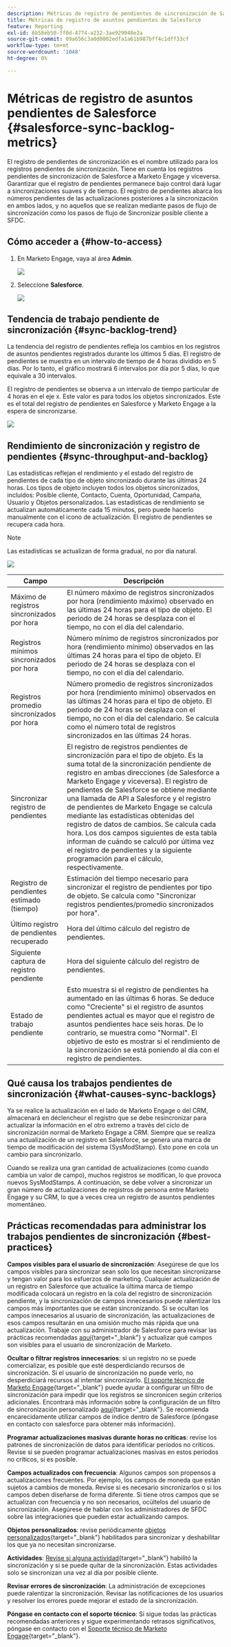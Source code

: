 ```yaml
---
description: Métricas de registro de pendientes de sincronización de Salesforce - Documentos de Marketo - Documentación del producto
title: Métricas de registro de asuntos pendientes de Salesforce
feature: Reporting
exl-id: 6b58eb50-ff0d-4774-a232-3ae929948e2a
source-git-commit: 09a656c3a0d0002edfa1a61b987bff4c1dff33cf
workflow-type: tm+mt
source-wordcount: '1048'
ht-degree: 0%

---
```


# Métricas de registro de asuntos pendientes de Salesforce  {#salesforce-sync-backlog-metrics}

El registro de pendientes de sincronización es el nombre utilizado para los registros pendientes de sincronización. Tiene en cuenta los registros pendientes de sincronización de Salesforce a Marketo Engage y viceversa. Garantizar que el registro de pendientes permanece bajo control dará lugar a sincronizaciones suaves y de tiempo. El registro de pendientes abarca los números pendientes de las actualizaciones posteriores a la sincronización en ambos lados, y no aquellos que se realizan mediante pasos de flujo de sincronización como los pasos de flujo de Sincronizar posible cliente a SFDC.

## Cómo acceder a {#how-to-access}

1. En Marketo Engage, vaya al área **Admin**.

   ![](assets/salesforce-sync-backlog-metrics-1.png)

1. Seleccione **Salesforce**.

   ![](assets/salesforce-sync-backlog-metrics-2.png)

## Tendencia de trabajo pendiente de sincronización {#sync-backlog-trend}

La tendencia del registro de pendientes refleja los cambios en los registros de asuntos pendientes registrados durante los últimos 5 días. El registro de pendientes se muestra en un intervalo de tiempo de 4 horas dividido en 5 días. Por lo tanto, el gráfico mostrará 6 intervalos por día por 5 días, lo que equivale a 30 intervalos.

El registro de pendientes se observa a un intervalo de tiempo particular de 4 horas en el eje x. Este valor es para todos los objetos sincronizados. Este es el total del registro de pendientes en Salesforce y Marketo Engage a la espera de sincronizarse.

![](assets/salesforce-sync-backlog-metrics-3.png)

## Rendimiento de sincronización y registro de pendientes {#sync-throughput-and-backlog}

Las estadísticas reflejan el rendimiento y el estado del registro de pendientes de cada tipo de objeto sincronizado durante las últimas 24 horas. Los tipos de objeto incluyen todos los objetos sincronizados, incluidos: Posible cliente, Contacto, Cuenta, Oportunidad, Campaña, Usuario y Objetos personalizados. Las estadísticas de rendimiento se actualizan automáticamente cada 15 minutos, pero puede hacerlo manualmente con el icono de actualización. El registro de pendientes se recupera cada hora.

>[!NOTE]
>
>Las estadísticas se actualizan de forma gradual, no por día natural.

![](assets/salesforce-sync-backlog-metrics-4.png)

<table><thead>
  <tr>
    <th>Campo</th>
    <th>Descripción</th>
  </tr></thead>
<tbody>
  <tr>
    <td>Máximo de registros sincronizados por hora</td>
    <td>El número máximo de registros sincronizados por hora (rendimiento máximo) observado en las últimas 24 horas para el tipo de objeto. El periodo de 24 horas se desplaza con el tiempo, no con el día del calendario.</td>
  </tr>
  <tr>
    <td>Registros mínimos sincronizados por hora</td>
    <td>Número mínimo de registros sincronizados por hora (rendimiento mínimo) observados en las últimas 24 horas para el tipo de objeto. El periodo de 24 horas se desplaza con el tiempo, no con el día del calendario.</td>
  </tr>
  <tr>
    <td>Registros promedio sincronizados por hora</td>
    <td>Número promedio de registros sincronizados por hora (rendimiento mínimo) observados en las últimas 24 horas para el tipo de objeto. El periodo de 24 horas se desplaza con el tiempo, no con el día del calendario. Se calcula como el número total de registros sincronizados en las últimas 24 horas.</td>
  </tr>
  <tr>
    <td>Sincronizar registro de pendientes</td>
    <td>El registro de registros pendientes de sincronización para el tipo de objeto. Es la suma total de la sincronización pendiente de registro en ambas direcciones (de Salesforce a Marketo Engage y viceversa). El registro de pendientes de Salesforce se obtiene mediante una llamada de API a Salesforce y el registro de pendientes de Marketo Engage se calcula mediante las estadísticas obtenidas del registro de datos de cambios. Se calcula cada hora. Los dos campos siguientes de esta tabla informan de cuándo se calculó por última vez el registro de pendientes y la siguiente programación para el cálculo, respectivamente.</td>
  </tr>
  <tr>
    <td>Registro de pendientes estimado (tiempo)</td>
    <td>Estimación del tiempo necesario para sincronizar el registro de pendientes por tipo de objeto. Se calcula como "Sincronizar registros pendientes/promedio sincronizados por hora".</td>
  </tr>
  <tr>
    <td>Último registro de pendientes recuperado</td>
    <td>Hora del último cálculo del registro de pendientes.</td>
  </tr>
  <tr>
    <td>Siguiente captura de registro pendiente</td>
    <td>Hora del siguiente cálculo del registro de pendientes.</td>
  </tr>
  <tr>
    <td>Estado de trabajo pendiente</td>
    <td>Esto muestra si el registro de pendientes ha aumentado en las últimas 6 horas. Se deduce como "Creciente" si el registro de asuntos pendientes actual es mayor que el registro de asuntos pendientes hace seis horas. De lo contrario, se muestra como "Normal". El objetivo de esto es mostrar si el rendimiento de la sincronización se está poniendo al día con el registro de pendientes.</td>
  </tr>
</tbody></table>

## Qué causa los trabajos pendientes de sincronización {#what-causes-sync-backlogs}

Ya se realice la actualización en el lado de Marketo Engage o del CRM, almacenará en déclencheur el registro que se debe resincronizar para actualizar la información en el otro extremo a través del ciclo de sincronización normal de Marketo Engage a CRM. Siempre que se realiza una actualización de un registro en Salesforce, se genera una marca de tiempo de modificación del sistema (SysModStamp). Esto pone en cola un cambio para sincronizarlo.

Cuando se realiza una gran cantidad de actualizaciones (como cuando cambia un valor de campo), muchos registros se modifican, lo que provoca nuevos SysModStamps. A continuación, se debe volver a sincronizar un gran número de actualizaciones de registros de persona entre Marketo Engage y su CRM, lo que a veces crea un registro de asuntos pendientes momentáneo.

## Prácticas recomendadas para administrar los trabajos pendientes de sincronización {#best-practices}

**Campos visibles para el usuario de sincronización**: Asegúrese de que los campos visibles para sincronizar sean solo los que necesitan sincronizarse y tengan valor para los esfuerzos de marketing. Cualquier actualización de un registro en Salesforce que actualice la última marca de tiempo modificada colocará un registro en la cola del registro de sincronización pendiente, y la sincronización de campos innecesarios puede ralentizar los campos más importantes que se están sincronizando. Si se ocultan los campos innecesarios al usuario de sincronización, las actualizaciones de esos campos resultarán en una omisión mucho más rápida que una actualización. Trabaje con su administrador de Salesforce para revisar las prácticas recomendadas [aquí](https://nation.marketo.com/t5/marketo-whisperer-blogs/best-practices-for-determining-which-fields-to-sync-with-marketo/ba-p/247449){target="_blank"} y actualizar qué campos son visibles para el usuario de sincronización de Marketo.

**Ocultar o filtrar registros innecesarios**: si un registro no se puede comercializar, es posible que esté desperdiciando recursos de sincronización. Si el usuario de sincronización no puede verlo, no desperdiciará recursos al intentar sincronizarlo. [El soporte técnico de Marketo Engage](https://nation.marketo.com/t5/support/ct-p/Support#_blank){target="_blank"} puede ayudar a configurar un filtro de sincronización para impedir que los registros se sincronicen según criterios adicionales. Encontrará más información sobre la configuración de un filtro de sincronización personalizado [ aquí](https://nation.marketo.com/t5/product-blogs/instructions-for-creating-a-custom-sync-rule/ba-p/242758){target="_blank"}. Se recomienda encarecidamente utilizar campos de índice dentro de Salesforce (póngase en contacto con salesforce para obtener más información).

**Programar actualizaciones masivas durante horas no críticas**: revise los patrones de sincronización de datos para identificar períodos no críticos. Revise si se pueden programar actualizaciones masivas en estos períodos no críticos, si es posible.

**Campos actualizados con frecuencia**: Algunos campos son propensos a actualizaciones frecuentes. Por ejemplo, los campos de moneda que están sujetos a cambios de moneda. Revise si es necesario sincronizarlos o si los campos deben diseñarse de forma diferente. Si tiene otros campos que se actualizan con frecuencia y no son necesarios, ocúltelos del usuario de sincronización. Asegúrese de hablar con los administradores de SFDC sobre las integraciones que pueden estar actualizando campos.

**Objetos personalizados**: revise periódicamente [objetos personalizados](https://experienceleague.adobe.com/en/docs/marketo/using/product-docs/crm-sync/salesforce-sync/sfdc-sync-details/sfdc-sync-custom-object-sync){target="_blank"} habilitados para sincronizar y deshabilitar los que ya no necesitan sincronizarse.

**Actividades**: [Revise si alguna actividad](https://experienceleague.adobe.com/en/docs/marketo/using/product-docs/crm-sync/salesforce-sync/setup/optional-steps/customize-activities-sync){target="_blank"} habilitó la sincronización y si se puede quitar de la sincronización.  Estas actividades solo se sincronizan una vez al día por posible cliente.

**Revisar errores de sincronización**: La administración de excepciones puede ralentizar la sincronización. Revisar las notificaciones de los usuarios y resolver los errores puede mejorar el estado de la sincronización.

**Póngase en contacto con el soporte técnico**: Si sigue todas las prácticas recomendadas anteriores y sigue experimentando retrasos significativos, póngase en contacto con el [Soporte técnico de Marketo Engage](https://nation.marketo.com/t5/support/ct-p/Support#_blank){target="_blank"}.
